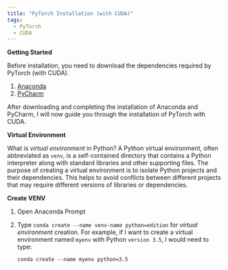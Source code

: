 ```yaml
---
title: "PyTorch Installation (with CUDA)"
tags:
  - PyTorch
  - CUDA
---
```


**Getting Started**

Before installation, you need to download the dependencies required by PyTorch (with CUDA).

1. [Anaconda](https://www.anaconda.com/)
2. [PyCharm](https://www.jetbrains.com/pycharm/)

After downloading and completing the installation of Anaconda and PyCharm, I will now guide you through the installation of PyTorch with CUDA.

**Virtual Environment**

What is _virtual environment_ in Python? A Python virtual environment, often abbreviated as `venv`, is a self-contained directory that contains a Python interpreter along with standard libraries and other supporting files. The purpose of creating a virtual environment is to isolate Python projects and their dependencies. This helps to avoid conflicts between different projects that may require different versions of libraries or dependencies.

**Create VENV**

1. Open Anaconda Prompt
2. Type `conda create --name venv-name python=edition` for _virtual environment_ creation.
   For example, if I want to create a virtual environment named `myenv` with Python `version 3.5`, I would need to type:
   
   `conda create --name myenv python=3.5`

